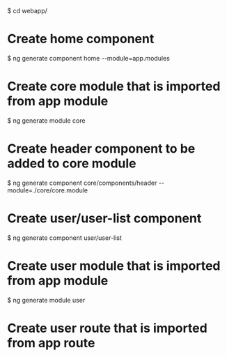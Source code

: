 $ cd webapp/
# Create home component
$ ng generate component home --module=app.modules
# Create core module that is imported from app module
$ ng generate module core
# Create header component to be added to core module
$ ng generate component core/components/header --module=./core/core.module
# Create user/user-list component
$ ng generate component user/user-list
# Create user module that is imported from app module
$ ng generate module user
# Create user route that is imported from app route

